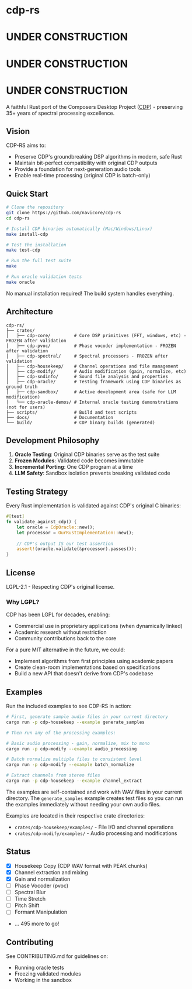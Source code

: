 # cdp-rs

# UNDER CONSTRUCTION

# UNDER CONSTRUCTION

# UNDER CONSTRUCTION

A faithful Rust port of the Composers Desktop Project ([CDP](https://github.com/ComposersDesktop/CDP8)) - preserving 35+ years of spectral processing excellence.

## Vision

CDP-RS aims to:
- Preserve CDP's groundbreaking DSP algorithms in modern, safe Rust
- Maintain bit-perfect compatibility with original CDP outputs
- Provide a foundation for next-generation audio tools
- Enable real-time processing (original CDP is batch-only)

## Quick Start

```bash
# Clone the repository
git clone https://github.com/navicore/cdp-rs
cd cdp-rs

# Install CDP binaries automatically (Mac/Windows/Linux)
make install-cdp

# Test the installation
make test-cdp

# Run the full test suite
make

# Run oracle validation tests
make oracle
```

No manual installation required! The build system handles everything.

## Architecture

```
cdp-rs/
├── crates/
│   ├── cdp-core/         # Core DSP primitives (FFT, windows, etc) - FROZEN after validation
│   ├── cdp-pvoc/         # Phase vocoder implementation - FROZEN after validation  
│   ├── cdp-spectral/     # Spectral processors - FROZEN after validation
│   ├── cdp-housekeep/    # Channel operations and file management
│   ├── cdp-modify/       # Audio modification (gain, normalize, etc)
│   ├── cdp-sndinfo/      # Sound file analysis and properties
│   ├── cdp-oracle/       # Testing framework using CDP binaries as ground truth
│   ├── cdp-sandbox/      # Active development area (safe for LLM modification)
│   └── cdp-oracle-demos/ # Internal oracle testing demonstrations (not for users)
├── scripts/              # Build and test scripts
├── docs/                 # Documentation
└── build/                # CDP binary builds (generated)
```

## Development Philosophy

1. **Oracle Testing**: Original CDP binaries serve as the test suite
2. **Frozen Modules**: Validated code becomes immutable
3. **Incremental Porting**: One CDP program at a time
4. **LLM Safety**: Sandbox isolation prevents breaking validated code

## Testing Strategy

Every Rust implementation is validated against CDP's original C binaries:

```rust
#[test]
fn validate_against_cdp() {
    let oracle = CdpOracle::new();
    let processor = OurRustImplementation::new();
    
    // CDP's output IS our test assertion
    assert!(oracle.validate(&processor).passes());
}
```

## License

LGPL-2.1 - Respecting CDP's original license.

### Why LGPL?

CDP has been LGPL for decades, enabling:
- Commercial use in proprietary applications (when dynamically linked)
- Academic research without restriction  
- Community contributions back to the core

For a pure MIT alternative in the future, we could:
- Implement algorithms from first principles using academic papers
- Create clean-room implementations based on specifications
- Build a new API that doesn't derive from CDP's codebase

## Examples

Run the included examples to see CDP-RS in action:

```bash
# First, generate sample audio files in your current directory
cargo run -p cdp-housekeep --example generate_samples

# Then run any of the processing examples:

# Basic audio processing - gain, normalize, mix to mono
cargo run -p cdp-modify --example audio_processing

# Batch normalize multiple files to consistent level
cargo run -p cdp-modify --example batch_normalize

# Extract channels from stereo files
cargo run -p cdp-housekeep --example channel_extract
```

The examples are self-contained and work with WAV files in your current directory. The `generate_samples` example creates test files so you can run the examples immediately without needing your own audio files.

Examples are located in their respective crate directories:
- `crates/cdp-housekeep/examples/` - File I/O and channel operations
- `crates/cdp-modify/examples/` - Audio processing and modifications

## Status

- [x] Housekeep Copy (CDP WAV format with PEAK chunks)
- [x] Channel extraction and mixing
- [x] Gain and normalization
- [ ] Phase Vocoder (pvoc)
- [ ] Spectral Blur
- [ ] Time Stretch
- [ ] Pitch Shift
- [ ] Formant Manipulation
- ... 495 more to go!

## Contributing

See CONTRIBUTING.md for guidelines on:
- Running oracle tests
- Freezing validated modules
- Working in the sandbox
